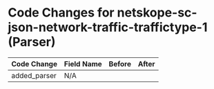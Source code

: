 # Code Changes for netskope-sc-json-network-traffic-traffictype-1 (Parser)

| Code Change | Field Name | Before | After |
|-------------|------------|--------|-------|
| added_parser | N/A |  |  |